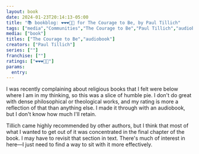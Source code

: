 ```yaml
---
layout: book
date: 2024-01-23T20:14:13-05:00
title: "📚 bookblog: ❤️❤️❤️🖤🖤 for The Courage to Be, by Paul Tillich"
tags: ["media","Communities","The Courage to Be","Paul Tillich","audiobook","existentialism","anxiety","non-theism"]
media: ["book"]
titles: ["The Courage to Be","audiobook"]
creators: ["Paul Tillich"]
series: [""]
franchise: [""]
ratings: ["❤️❤️❤️🖤🖤"]
params:
  entry:
---
```


I was recently complaining about religious books that I felt were below where I am in my thinking, so this was a slice of humble pie. I don't do great with dense philosophical or theological works, and my rating is more a reflection of that than anything else. I made it through with an audiobook, but I don't know how much I'll retain.

Tillich came highly recommended by other authors, but I think that most of what I wanted to get out of it was concentrated in the final chapter of the book. I may have to revisit that section in text. There's much of interest in here—I just need to find a way to sit with it more effectively.
